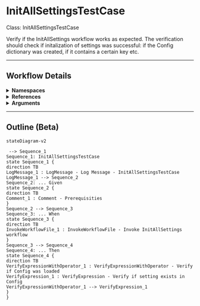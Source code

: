 # InitAllSettingsTestCase
Class: InitAllSettingsTestCase

Verify if the InitAllSettings workflow works as expected.
The verification should check if initalization of settings was successful: if the Config dictionary was created, if it contains a certain key etc.

<hr />

## Workflow Details
<details>
    <summary>
    <b>Namespaces</b>
    </summary>

    - Microsoft.VisualBasic
- Microsoft.VisualBasic.Activities
- System
- System.Activities
- System.Activities.DynamicUpdate
- System.Activities.Expressions
- System.Activities.Statements
- System.Activities.Validation
- System.Activities.XamlIntegration
- System.Collections.ObjectModel
- System.Collections
- System.Collections.Generic
- System.Data
- System.Diagnostics
- System.Drawing
- System.IO
- System.Linq
- System.Linq.Expressions
- System.Net.Mail
- System.Runtime.Serialization
- System.Text
- System.Windows.Markup
- System.Xml
- System.Xml.Linq
- UiPath.Core
- UiPath.Core.Activities
- UiPath.Shared.Activities
- UiPath.Testing
- UiPath.Testing.Activities


</details>
<details>
    <summary>
    <b>References</b>
    </summary>

    - Microsoft.CSharp
- Microsoft.VisualBasic
- PresentationCore
- PresentationFramework
- System
- System.Activities
- System.ComponentModel.Composition
- System.ComponentModel.TypeConverter
- System.Core
- System.Data
- System.Data.Common
- System.Drawing
- System.Linq
- System.ObjectModel
- System.Private.CoreLib
- System.Runtime.Serialization
- System.ServiceModel
- System.ServiceModel.Activities
- System.ValueTuple
- System.Xaml
- System.Xml
- System.Xml.Linq
- UiPath.Excel
- UiPath.Excel.Activities
- UiPath.System.Activities
- UiPath.Testing
- UiPath.Testing.Activities
- UiPath.Workflow
- WindowsBase


</details>
<details>
    <summary>
    <b>Arguments</b>
    </summary>

    <table><tr><th>Name</th><th>Direction</th><th>Type</th><th>Description</th></tr></table>
    
</details>

<hr />

## Outline (Beta)

```mermaid
stateDiagram-v2

 --> Sequence_1
Sequence_1: InitAllSettingsTestCase
state Sequence_1 {
direction TB
LogMessage_1 : LogMessage - Log Message - InitAllSettingsTestCase
LogMessage_1 --> Sequence_2
Sequence_2: ... Given
state Sequence_2 {
direction TB
Comment_1 : Comment - Prerequisities
}
Sequence_2 --> Sequence_3
Sequence_3: ... When
state Sequence_3 {
direction TB
InvokeWorkflowFile_1 : InvokeWorkflowFile - Invoke InitAllSettings workflow
}
Sequence_3 --> Sequence_4
Sequence_4: ... Then
state Sequence_4 {
direction TB
VerifyExpressionWithOperator_1 : VerifyExpressionWithOperator - Verify if Config was loaded
VerifyExpression_1 : VerifyExpression - Verify if setting exists in Config
VerifyExpressionWithOperator_1 --> VerifyExpression_1
}
}
```